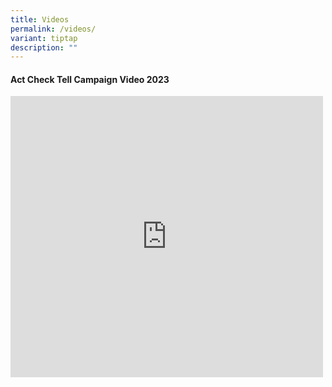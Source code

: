 ```yaml
---
title: Videos
permalink: /videos/
variant: tiptap
description: ""
---
```

<h4>Act Check Tell Campaign Video 2023</h4>
<div class="iframe-wrapper">
<iframe height="450" width="500" allowfullscreen="true" frameborder="0" src="https://www.youtube.com/embed/5wPxjwKtB0c?si=1Zds-hsZVG75R6Mu"></iframe>
</div>
<p></p>